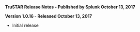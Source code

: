**TruSTAR Release Notes - Published by Splunk October 13, 2017**


**Version 1.0.16 - Released October 13, 2017**

* Initial release
